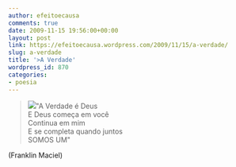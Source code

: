 ```yaml
---
author: efeitoecausa
comments: true
date: 2009-11-15 19:56:00+00:00
layout: post
link: https://efeitoecausa.wordpress.com/2009/11/15/a-verdade/
slug: a-verdade
title: '>A Verdade'
wordpress_id: 870
categories:
- poesia
---
```


>[![](http://z.about.com/d/movies/1/0/5/v/N/thefountainposter.jpg)](http://z.about.com/d/movies/1/0/5/v/N/thefountainposter.jpg)"A Verdade é Deus  
E Deus começa em você  
Continua em mim  
E se completa quando juntos  
SOMOS UM"  
  
(Franklin Maciel)  

